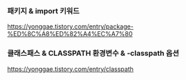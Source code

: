 ### 패키지 & import 키워드
https://yonggae.tistory.com/entry/package-%ED%8C%A8%ED%82%A4%EC%A7%80
### 클래스패스 & CLASSPATH 환경변수 & -classpath 옵션
https://yonggae.tistory.com/entry/classpath
